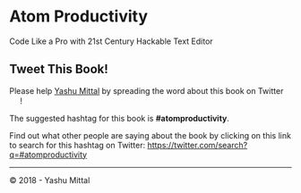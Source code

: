 # Atom Productivity

Code Like a Pro with 21st Century Hackable Text Editor

## Tweet This Book!

Please help [Yashu Mittal](https://www.twitter.com/mittalyashu77) by spreading the word about this book on Twitter <img src="https://image.flaticon.com/icons/svg/733/733579.svg" width="15"> !

The suggested hashtag for this book is **#atomproductivity**.

Find out what other people are saying about the book by clicking on this link to search for this hashtag on Twitter: https://twitter.com/search?q=#atomproductivity

***

© 2018 - Yashu Mittal

